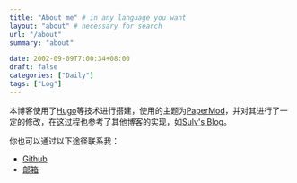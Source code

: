 ```yaml
---
title: "About me" # in any language you want
layout: "about" # necessary for search
url: "/about"
summary: "about"

date: 2002-09-09T7:00:34+08:00
draft: false
categories: ["Daily"]
tags: ["Log"]
---
```


本博客使用了[Hugo](https://gohugo.io/)等技术进行搭建，使用的主题为[PaperMod](https://github.com/adityatelange/hugo-PaperMod/)，并对其进行了一定的修改，在这过程也参考了其他博客的实现，如[Sulv's Blog](https://www.sulvblog.cn/)。

你也可以通过以下途径联系我：

- [Github](https://github.com/starsYHyh/)
- [邮箱](mailto:FireflyYH@outlook.com)
